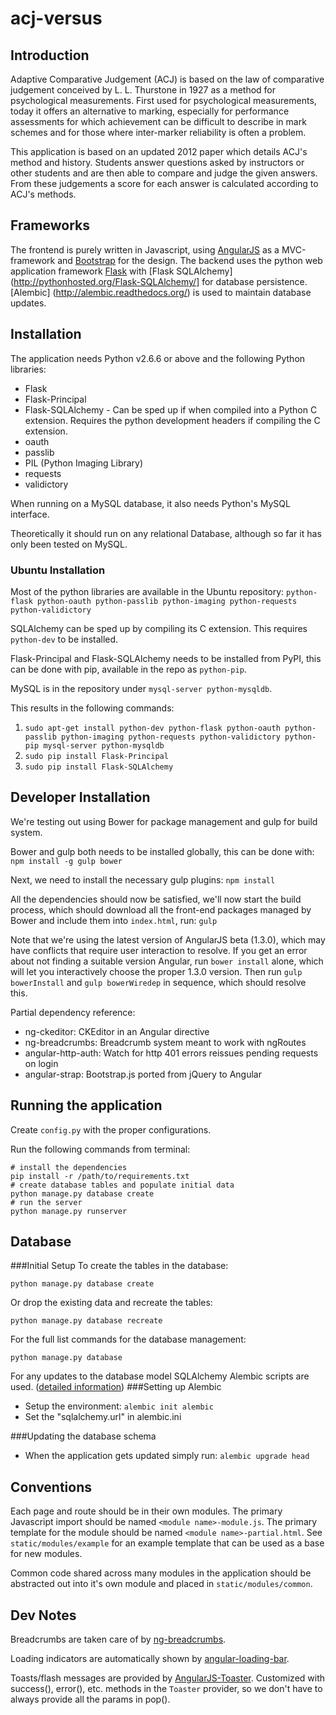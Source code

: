 acj-versus
==========

Introduction
------------
Adaptive Comparative Judgement (ACJ) is based on the law of comparative judgement conceived by L. L. Thurstone in 1927 as a method for psychological measurements.
First used for psychological measurements, today it offers an alternative to marking, especially for performance assessments for which achievement can be difficult to describe in mark schemes and for those where inter-marker reliability is often a problem.

This application is based on an updated 2012 paper which details ACJ's method and history.
Students answer questions asked by instructors or other students and are then able to compare and judge the given answers. From these judgements a score for each answer is calculated according to ACJ's methods.


Frameworks
----------
The frontend is purely written in Javascript, using [AngularJS](http://angularjs.org/) as a MVC-framework and [Bootstrap](http://getbootstrap.com/) for the design.
The backend uses the python web application framework [Flask](http://flask.pocoo.org/) with [Flask SQLAlchemy](http://pythonhosted.org/Flask-SQLAlchemy/] for database persistence.
[Alembic] (http://alembic.readthedocs.org/) is used to maintain database updates.


Installation
-----------
The application needs Python v2.6.6 or above and the following Python libraries:
* Flask
* Flask-Principal
* Flask-SQLAlchemy - Can be sped up if when compiled into a Python C extension. Requires the python development headers if compiling the C extension.
* oauth
* passlib
* PIL (Python Imaging Library)
* requests
* validictory

When running on a MySQL database, it also needs Python's MySQL interface.
 
Theoretically it should run on any relational Database, although so far it has only been tested on MySQL.

### Ubuntu Installation
Most of the python libraries are available in the Ubuntu repository: 
`python-flask python-oauth python-passlib python-imaging python-requests python-validictory` 

SQLAlchemy can be sped up by compiling its C extension. This requires `python-dev` to be installed.

Flask-Principal and Flask-SQLAlchemy needs to be installed from PyPI, this can be done with pip, available in the repo as `python-pip`.

MySQL is in the repository under `mysql-server python-mysqldb`.

This results in the following commands:

1. `sudo apt-get install python-dev python-flask python-oauth python-passlib
   python-imaging python-requests python-validictory python-pip mysql-server
   python-mysqldb` 
2. `sudo pip install Flask-Principal`
3. `sudo pip install Flask-SQLAlchemy`

Developer Installation
----------------------

We're testing out using Bower for package management and gulp for build system.

Bower and gulp both needs to be installed globally, this can be done with:
	`npm install -g gulp bower`

Next, we need to install the necessary gulp plugins:
	`npm install`

All the dependencies should now be satisfied, we'll now start the build process, which should download all the front-end packages managed by Bower and include them into `index.html`, run:
	`gulp`

Note that we're using the latest version of AngularJS beta (1.3.0), which may have conflicts that require user interaction to resolve. If you get an error about not finding a suitable version Angular, run `bower install` alone, which will let you interactively choose the proper 1.3.0 version. Then run `gulp bowerInstall` and `gulp bowerWiredep` in sequence, which should resolve this.

Partial dependency reference: 
- ng-ckeditor: CKEditor in an Angular directive
- ng-breadcrumbs: Breadcrumb system meant to work with ngRoutes
- angular-http-auth: Watch for http 401 errors reissues pending requests on login
- angular-strap: Bootstrap.js ported from jQuery to Angular

Running the application
-----------------------
Create `config.py` with the proper configurations.

Run the following commands from terminal:

    # install the dependencies
    pip install -r /path/to/requirements.txt
    # create database tables and populate initial data
    python manage.py database create
    # run the server
    python manage.py runserver

Database
--------
###Initial Setup
To create the tables in the database:

    python manage.py database create

Or drop the existing data and recreate the tables:

    python manage.py database recreate

For the full list commands for the database management:

    python manage.py database

For any updates to the database model SQLAlchemy Alembic scripts are used. ([detailed information](http://alembic.readthedocs.org/en/latest/))
###Setting up Alembic
* Setup the environment: `alembic init alembic`
* Set the "sqlalchemy.url" in alembic.ini

###Updating the database schema
* When the application gets updated simply run: `alembic upgrade head`

Conventions
-----------

Each page and route should be in their own modules. The primary Javascript import should be named `<module name>-module.js`. The primary template for the module should be named `<module name>-partial.html`. See `static/modules/example` for an example template that can be used as a base for new modules.

Common code shared across many modules in the application should be abstracted out into it's own module and placed in `static/modules/common`.

Dev Notes
-----------

Breadcrumbs are taken care of by [ng-breadcrumbs](https://github.com/ianwalter/ng-breadcrumbs). 

Loading indicators are automatically shown by [angular-loading-bar](http://chieffancypants.github.io/angular-loading-bar/).

Toasts/flash messages are provided by [AngularJS-Toaster](https://github.com/jirikavi/AngularJS-Toaster). Customized with success(), error(), etc. methods in the `Toaster` provider, so we don't have to always provide all the params in pop().
